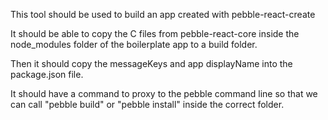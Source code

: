 This tool should be used to build an app created with pebble-react-create

It should be able to copy the C files from pebble-react-core inside the node_modules folder of the boilerplate app to a build folder.

Then it should copy the messageKeys and app displayName into the package.json file.

It should have a command to proxy to the pebble command line so that we can call "pebble build" or "pebble install" inside the correct folder.
